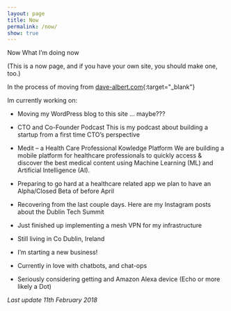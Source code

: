 ```yaml
---
layout: page
title: Now
permalink: /now/
show: true
---
```


Now
What I’m doing now

(This is a now page, and if you have your own site, you should make one, too.)

In the process of moving from [dave-albert.com](https://dave-albert.com){:target="_blank"}

Im currently working on:

* Moving my WordPress blog to this site ... maybe???

* CTO and Co-Founder Podcast
This is my podcast about building a startup from a first time CTO’s perspective

* Medit – a Health Care Professional Kowledge Platform
We are building a mobile platform for healthcare professionals to quickly access & discover the best medical content using Machine Learning (ML) and Artificial Intelligence (AI).

* Preparing to go hard at a healthcare related app we plan to have an Alpha/Closed Beta of before April

* Recovering from the last couple days.  Here are my Instagram posts about the Dublin Tech Summit 

* Just finished up implementing a mesh VPN for my infrastructure

* Still living in Co Dublin, Ireland

* I’m starting a new business!

* Currently in love with chatbots, and chat-ops

* Seriously considering getting and Amazon Alexa device (Echo or more likely a Dot)

*Last update 11th February 2018*

